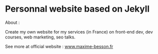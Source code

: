 Personnal website based on Jekyll
=================================

About : 

Create my own website for my services (in France) on front-end dev, dev courses, web marketing, seo talks.

See more at official website : www.maxime-besson.fr
